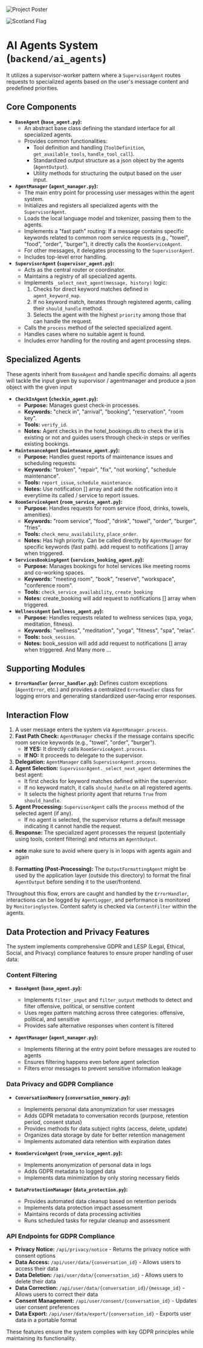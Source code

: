 ![Project Poster](assets/Final-A2-poster_2025.png)

![Scotland Flag](https://upload.wikimedia.org/wikipedia/commons/1/10/Flag_of_Scotland.svg)

# AI Agents System (`backend/ai_agents`)
 It utilizes a supervisor-worker pattern where a `SupervisorAgent` routes requests to specialized agents based on the user's message content and predefined priorities.

## Core Components

*   **`BaseAgent` (`base_agent.py`):**
    *   An abstract base class defining the standard interface for all specialized agents.
    *   Provides common functionalities:
        *   Tool definition and handling (`ToolDefinition`, `get_available_tools`, `handle_tool_call`).
        *   Standardized output structure as a json object by the agents (`AgentOutput`).
        *   Utility methods for structuring the output based on the user input.
*   **`AgentManager` (`agent_manager.py`):**
    *   The main entry point for processing user messages within the agent system.
    *   Initializes and registers all specialized agents with the `SupervisorAgent`.
    *   Loads the local language model and tokenizer, passing them to the agents.
    *   Implements a "fast path" routing: If a message contains specific keywords related to common room service requests (e.g., "towel", "food", "order", "burger"), it directly calls the `RoomServiceAgent`.
    *   For other messages, it delegates processing to the `SupervisorAgent`.
    *   Includes top-level error handling.
*   **`SupervisorAgent` (`supervisor_agent.py`):**
    *   Acts as the central router or coordinator.
    *   Maintains a registry of all specialized agents.
    *   Implements `_select_next_agent(message, history)` logic:
        1.  Checks for direct keyword matches defined in `agent_keyword_map`.
        2.  If no keyword match, iterates through registered agents, calling their `should_handle` method.
        3.  Selects the agent with the highest `priority` among those that can handle the request.
    *   Calls the `process` method of the selected specialized agent.
    *   Handles cases where no suitable agent is found.
    *   Includes error handling for the routing and agent processing steps.

## Specialized Agents

These agents inherit from `BaseAgent` and handle specific domains:
all agents will tackle the input given by suporvisor / agentmanager and produce a json object with the given input 
*   **`CheckInAgent` (`checkin_agent.py`):**
    *   **Purpose:** Manages guest check-in processes.
    *   **Keywords:** "check in", "arrival", "booking", "reservation", "room key".
    *   **Tools:** `verify_id`.
    *   **Notes:** Agent checks in the hotel_bookings.db to check the id is existing or not and  guides users through check-in steps or verifies existing bookings.
*   **`MaintenanceAgent` (`maintenance_agent.py`):**
    *   **Purpose:** Handles guest reports of maintenance issues and scheduling requests.
    *   **Keywords:** "broken", "repair", "fix", "not working", "schedule maintenance".
    *   **Tools:** `report_issue`, `schedule_maintenance`.
    *   **Notes:** Use notification [] array and add the notification into it everytiime its called / service to report issues.
*   **`RoomServiceAgent` (`room_service_agent.py`):**
    *   **Purpose:** Handles requests for room service (food, drinks, towels, amenities).
    *   **Keywords:** "room service", "food", "drink", "towel", "order", "burger", "fries".
    *   **Tools:** `check_menu_availability`, `place_order`.
    *   **Notes:** Has high priority. Can be called directly by `AgentManager` for specific keywords (fast path). add request to notifications [] array when triggered.
*   **`ServicesBookingAgent` (`services_booking_agent.py`):**
    *   **Purpose:** Manages bookings for hotel services like meeting rooms and co-working spaces.
    *   **Keywords:** "meeting room", "book", "reserve", "workspace", "conference room".
    *   **Tools:**  `check_service_availability`, `create_booking`
    *   **Notes:** create_booking will add request to notifications [] array when triggered.
*   **`WellnessAgent` (`wellness_agent.py`):**
    *   **Purpose:** Handles requests related to wellness services (spa, yoga, meditation, fitness).
    *   **Keywords:** "wellness", "meditation", "yoga", "fitness", "spa", "relax".
    *   **Tools:**  `book_session`.
    *   **Notes:** book_session will add add request to notifications [] array when triggered.
And Many more ...

## Supporting Modules


*   **`ErrorHandler` (`error_handler.py`):** Defines custom exceptions (`AgentError`, etc.) and provides a centralized `ErrorHandler` class for logging errors and generating standardized user-facing error responses.
## Interaction Flow

1.  A user message enters the system via `AgentManager.process`.
2.  **Fast Path Check:** `AgentManager` checks if the message contains specific room service keywords (e.g., "towel", "order", "burger").
    *   **If YES:** It directly calls `RoomServiceAgent.process`.
    *   **If NO:** It proceeds to delegate to the supervisor.
3.  **Delegation:** `AgentManager` calls `SupervisorAgent.process`.
4.  **Agent Selection:** `SupervisorAgent._select_next_agent` determines the best agent:
    *   It first checks for keyword matches defined within the supervisor.
    *   If no keyword match, it calls `should_handle` on all registered agents.
    *   It selects the highest priority agent that returns `True` from `should_handle`.
5.  **Agent Processing:** `SupervisorAgent` calls the `process` method of the selected agent (if any).
    *   If no agent is selected, the supervisor returns a default message indicating it cannot handle the request.
6.  **Response:** The specialized agent processes the request (potentially using tools, content filtering) and returns an `AgentOutput`.
* **note** make sure to avoid where query is in loops with agents again and again 
8.  **Formatting (Post-Processing):** The `OutputFormattingAgent` might be used by the application layer (outside this directory) to format the final `AgentOutput` before sending it to the user/frontend.

Throughout this flow, errors are caught and handled by the `ErrorHandler`, interactions can be logged by `AgentLogger`, and performance is monitored by `MonitoringSystem`. Content safety is checked via `ContentFilter` within the agents.

## Data Protection and Privacy Features

The system implements comprehensive GDPR and LESP (Legal, Ethical, Social, and Privacy) compliance features to ensure proper handling of user data:

### Content Filtering

* **`BaseAgent` (`base_agent.py`):**
  * Implements `filter_input` and `filter_output` methods to detect and filter offensive, political, or sensitive content
  * Uses regex pattern matching across three categories: offensive, political, and sensitive
  * Provides safe alternative responses when content is filtered

* **`AgentManager` (`agent_manager.py`):**
  * Implements filtering at the entry point before messages are routed to agents
  * Ensures filtering happens even before agent selection
  * Filters error messages to prevent sensitive information leakage

### Data Privacy and GDPR Compliance

* **`ConversationMemory` (`conversation_memory.py`):**
  * Implements personal data anonymization for user messages
  * Adds GDPR metadata to conversation records (purpose, retention period, consent status)
  * Provides methods for data subject rights (access, delete, update)
  * Organizes data storage by date for better retention management
  * Implements automated data retention with expiration dates

* **`RoomServiceAgent` (`room_service_agent.py`):**
  * Implements anonymization of personal data in logs
  * Adds GDPR metadata to logged data
  * Implements data minimization by only storing necessary fields

* **`DataProtectionManager` (`data_protection.py`):**
  * Provides automated data cleanup based on retention periods
  * Implements data protection impact assessment
  * Maintains records of data processing activities
  * Runs scheduled tasks for regular cleanup and assessment

### API Endpoints for GDPR Compliance

* **Privacy Notice:** `/api/privacy/notice` - Returns the privacy notice with consent options
* **Data Access:** `/api/user/data/{conversation_id}` - Allows users to access their data
* **Data Deletion:** `/api/user/data/{conversation_id}` - Allows users to delete their data
* **Data Correction:** `/api/user/data/{conversation_id}/{message_id}` - Allows users to correct their data
* **Consent Management:** `/api/user/consent/{conversation_id}` - Updates user consent preferences
* **Data Export:** `/api/user/data/export/{conversation_id}` - Exports user data in a portable format

These features ensure the system complies with key GDPR principles while maintaining its functionality.